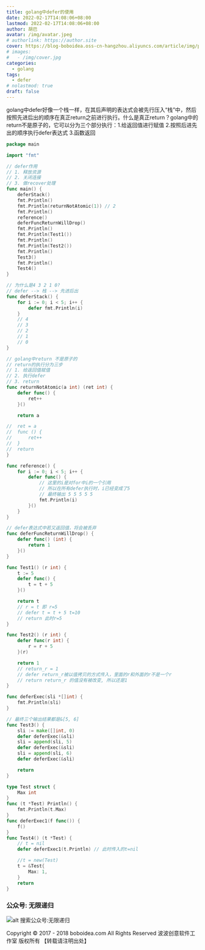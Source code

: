 ```yaml
---
title: golang中defer的使用
date: 2022-02-17T14:08:06+08:00
lastmod: 2022-02-17T14:08:06+08:00
author: 胡巴
avatar: /img/avatar.jpeg
# authorlink: https://author.site
cover: https://blog-boboidea.oss-cn-hangzhou.aliyuncs.com/article/img/posts/hzw85.jpeg
# images:
#   - /img/cover.jpg
categories:
  - golang
tags:
  - defer
# nolastmod: true
draft: false
---
```


golang中defer好像一个栈一样，在其后声明的表达式会被先行压入“栈”中，然后按照先进后出的顺序在真正return之前进行执行。什么是真正return？golang中的return不是原子的，它可以分为三个部分执行：1.给返回值进行赋值 2.按照后进先出的顺序执行defer表达式 3.函数返回

<!--more-->

```go
package main

import "fmt"

// defer作用
// 1. 释放资源
// 2. 关闭连接
// 3. 做recover处理
func main() {
	deferStack()
	fmt.Println()
	fmt.Println(returnNotAtomic(1)) // 2
	fmt.Println()
	reference()
	deferFuncReturnWillDrop()
	fmt.Println()
	fmt.Println(Test1())
	fmt.Println()
	fmt.Println(Test2())
	fmt.Println()
	Test3()
	fmt.Println()
	Test4()
}

// 为什么是4 3 2 1 0?
// defer --> 栈 --> 先进后出
func deferStack() {
	for i := 0; i < 5; i++ {
		defer fmt.Println(i)
	}
	// 4
	// 3
	// 2
	// 1
	// 0
}

// golang中return 不是原子的
// return的执行分为三步
// 1. 给返回值赋值
// 2. 执行defer
// 3. return
func returnNotAtomic(a int) (ret int) {
	defer func() {
		ret++
	}()

	return a

//	ret = a
//	func () {
//		ret++
//	}
//	return
}

func reference() {
	for i := 0; i < 5; i++ {
		defer func() {
			// 这里的i是对for中i的一个引用
			// 所以在所有defer执行时，i已经变成了5
			// 最终输出 5 5 5 5 5
			fmt.Println(i)
		}()
	}
}

// defer表达式中若又返回值，将会被丢弃
func deferFuncReturnWillDrop() {
	defer func() (int) {
		return 1
	}()
}

func Test1() (r int) {
	t := 5
	defer func() {
		t = t + 5
	}()

	return t
	// r = t 即 r=5
	// defer t = t + 5 t=10
	// return 此时r=5
}

func Test2() (r int) {
	defer func(r int) {
		r = r + 5
	}(r)

	return 1
	// return_r = 1
	// defer return_r被以值拷贝的方式传入，里面的r和外面的r不是一个r
	// return return_r 的值没有被改变, 所以还是1
}

func deferExec(sli *[]int) {
	fmt.Println(sli)
}

// 最终三个输出结果都是&[5, 6]
func Test3() {
	sli := make([]int, 0)
	defer deferExec(&sli)
	sli = append(sli, 5)
	defer deferExec(&sli)
	sli = append(sli, 6)
	defer deferExec(&sli)

	return
}

type Test struct {
	Max int
}
func (t *Test) Println() {
	fmt.Println(t.Max)
}
func deferExec1(f func()) {
	f()
}
func Test4() (t *Test) {
	// t = nil
	defer deferExec1(t.Println) // 此时传入的t=nil

	//t = new(Test)
	t = &Test{
		Max: 1,
	}
	return
}
```

<!--qr_code-->

### 公众号: 无限递归

![alt 搜索公众号:无限递归](/img/gongzhonghao.jpeg "无限递归")

<!--declare-declare-->

Copyright &copy; 2017 - 2018 boboidea.com All Rights Reserved 波波创意软件工作室 版权所有 【转载请注明出处】
